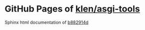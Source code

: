 GitHub Pages of [klen/asgi-tools](https://github.com/klen/asgi-tools.git)
===
Sphinx html documentation of [b882914d](https://github.com/klen/asgi-tools/tree/b882914d622598c832e4bf705bd5d3f8b3ed7d6b)
